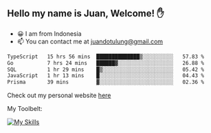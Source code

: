 ## Hello my name is Juan, Welcome! ✋

- 😀 I am from Indonesia
- 📫 You can contact me at juandotulung@gmail.com

<!--START_SECTION:waka-->

```txt
TypeScript   15 hrs 56 mins  ██████████████▒░░░░░░░░░░   57.83 %
Go           7 hrs 24 mins   ██████▓░░░░░░░░░░░░░░░░░░   26.88 %
SQL          1 hr 29 mins    █▒░░░░░░░░░░░░░░░░░░░░░░░   05.42 %
JavaScript   1 hr 13 mins    █░░░░░░░░░░░░░░░░░░░░░░░░   04.43 %
Prisma       39 mins         ▓░░░░░░░░░░░░░░░░░░░░░░░░   02.36 %
```

<!--END_SECTION:waka-->

Check out my personal website [here](https://juanchristian.com)

My Toolbelt:

[![My Skills](https://skillicons.dev/icons?i=go,js,ts,nodejs,express,react,nextjs,vue,tailwind,vite,html,css,python,php,aws,bash,linux,postgres,mysql,redis,kafka,docker,vercel,netlify,vscode,figma)](https://skillicons.dev)

